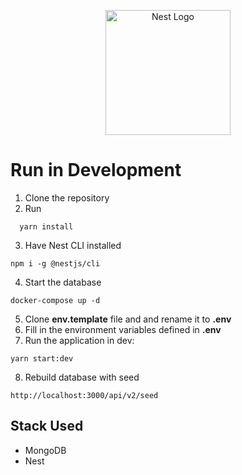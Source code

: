 <p align="center">
  <a href="http://nestjs.com/" target="blank"><img src="https://nestjs.com/img/logo-small.svg" width="200" alt="Nest Logo" /></a>
</p>

# Run in Development

1. Clone the repository
2. Run
```
  yarn install
```
3. Have Nest CLI installed
```
npm i -g @nestjs/cli
```
4. Start the database
```
docker-compose up -d
```
5. Clone __env.template__ file and and rename it to __.env__
6. Fill in the environment variables defined in __.env__
7. Run the application in dev:
```
yarn start:dev
```
8. Rebuild database with seed
```
http://localhost:3000/api/v2/seed
```

## Stack Used
* MongoDB
* Nest